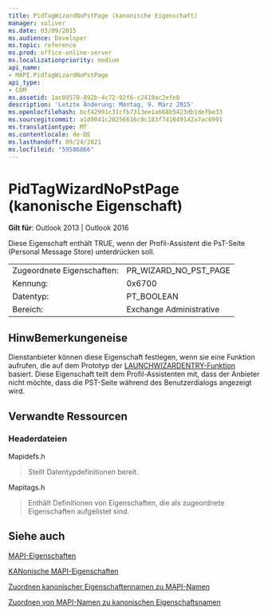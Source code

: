 ```yaml
---
title: PidTagWizardNoPstPage (kanonische Eigenschaft)
manager: soliver
ms.date: 03/09/2015
ms.audience: Developer
ms.topic: reference
ms.prod: office-online-server
ms.localizationpriority: medium
api_name:
- MAPI.PidTagWizardNoPstPage
api_type:
- COM
ms.assetid: 1ac09578-892b-4c72-92f6-c2419ac2efe8
description: 'Letzte Änderung: Montag, 9. März 2015'
ms.openlocfilehash: bcf42991c31cfb7313ee1a668b5423db1defbe33
ms.sourcegitcommit: a1d9041c20256616c9c183f7d1049142a7ac6991
ms.translationtype: MT
ms.contentlocale: de-DE
ms.lasthandoff: 09/24/2021
ms.locfileid: "59586866"
---
```

# <a name="pidtagwizardnopstpage-canonical-property"></a>PidTagWizardNoPstPage (kanonische Eigenschaft)

  
  
**Gilt für**: Outlook 2013 | Outlook 2016 
  
Diese Eigenschaft enthält TRUE, wenn der Profil-Assistent die PsT-Seite (Personal Message Store) unterdrücken soll.
  
|||
|:-----|:-----|
|Zugeordnete Eigenschaften:  <br/> |PR_WIZARD_NO_PST_PAGE  <br/> |
|Kennung:  <br/> |0x6700  <br/> |
|Datentyp:  <br/> |PT_BOOLEAN  <br/> |
|Bereich:  <br/> |Exchange Administrative  <br/> |
   
## <a name="remarks"></a>HinwBemerkungeneise

Dienstanbieter können diese Eigenschaft festlegen, wenn sie eine Funktion aufrufen, die auf dem Prototyp der [LAUNCHWIZARDENTRY-Funktion](launchwizardentry.md) basiert. Diese Eigenschaft teilt dem Profil-Assistenten mit, dass der Anbieter nicht möchte, dass die PST-Seite während des Benutzerdialogs angezeigt wird. 
  
## <a name="related-resources"></a>Verwandte Ressourcen

### <a name="header-files"></a>Headerdateien

Mapidefs.h
  
> Stellt Datentypdefinitionen bereit.
    
Mapitags.h
  
> Enthält Definitionen von Eigenschaften, die als zugeordnete Eigenschaften aufgelistet sind.
    
## <a name="see-also"></a>Siehe auch



[MAPI-Eigenschaften](mapi-properties.md)
  
[KANonische MAPI-Eigenschaften](mapi-canonical-properties.md)
  
[Zuordnen kanonischer Eigenschaftennamen zu MAPI-Namen](mapping-canonical-property-names-to-mapi-names.md)
  
[Zuordnen von MAPI-Namen zu kanonischen Eigenschaftsnamen](mapping-mapi-names-to-canonical-property-names.md)

